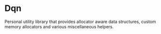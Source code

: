 # Dqn
Personal utility library that provides allocator aware data structures, custom
memory allocators and various miscellaneous helpers.
